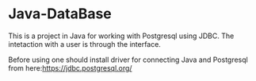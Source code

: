 # Java-DataBase
This is a project in Java for working with Postgresql using JDBC. The intetaction with a user is through the interface.

Before using one should install driver for connecting Java and Postgresql from here:https://jdbc.postgresql.org/
